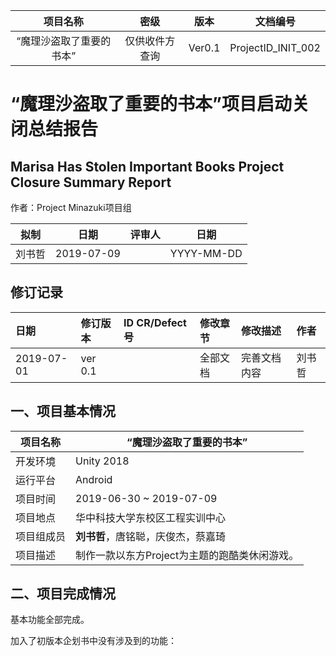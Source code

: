 |项目名称|密级|版本|文档编号|
|:-----:|:--:|:--:|:-----:|
|“魔理沙盗取了重要的书本”|仅供收件方查询|Ver0.1|ProjectID_INIT_002|

# “魔理沙盗取了重要的书本”项目启动关闭总结报告
Marisa Has Stolen Important Books Project Closure Summary Report
--------------------------------------------
作者：Project Minazuki项目组

|拟制|日期|评审人|日期|
|:-:|:--:|:----:|:-:|
|刘书哲|2019-07-09| |YYYY-MM-DD|

## 修订记录  
|日期|修订版本|ID CR/Defect号|修改章节|修改描述|作者|
|:--|:-------|:-------------|:------|:------|:---|
|2019-07-01|ver 0.1|  |全部文档|完善文档内容|刘书哲|

## 一、项目基本情况  
|项目名称|“魔理沙盗取了重要的书本”|
|--------|-----------------------|
|开发环境|Unity 2018|
|运行平台|Android|
|项目时间|2019-06-30 ~ 2019-07-09|
|项目地点|华中科技大学东校区工程实训中心|
|项目组成员|**刘书哲**，唐铭聪，庆俊杰，蔡嘉琦|
|项目描述|制作一款以东方Project为主题的跑酷类休闲游戏。|

## 二、项目完成情况  
基本功能全部完成。

加入了初版本企划书中没有涉及到的功能：